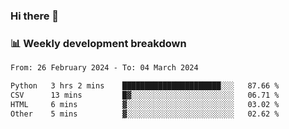 ### Hi there 👋

### 📊 Weekly development breakdown
<!--START_SECTION:waka-->

```txt
From: 26 February 2024 - To: 04 March 2024

Python   3 hrs 2 mins    ██████████████████████░░░   87.66 %
CSV      13 mins         █▓░░░░░░░░░░░░░░░░░░░░░░░   06.71 %
HTML     6 mins          ▓░░░░░░░░░░░░░░░░░░░░░░░░   03.02 %
Other    5 mins          ▓░░░░░░░░░░░░░░░░░░░░░░░░   02.62 %
```

<!--END_SECTION:waka-->

